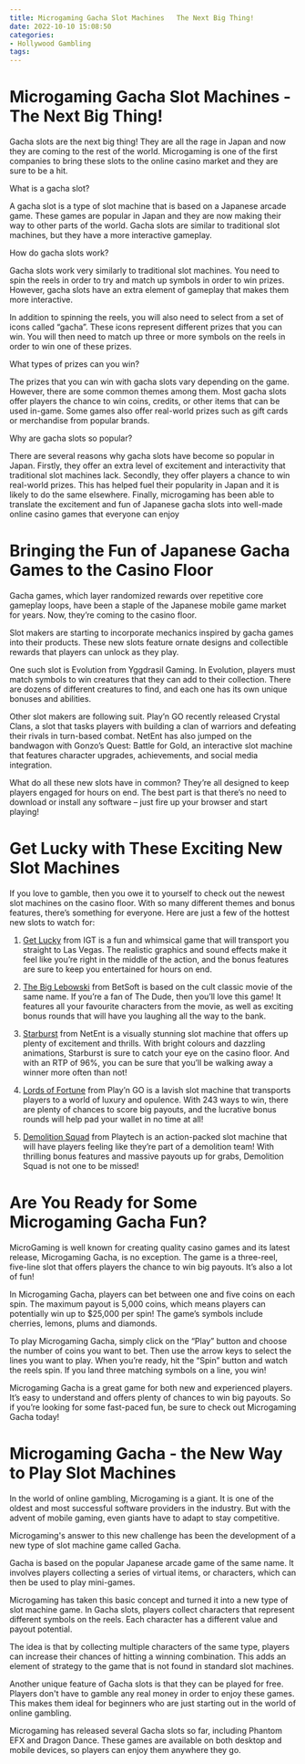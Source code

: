 ```yaml
---
title: Microgaming Gacha Slot Machines   The Next Big Thing!
date: 2022-10-10 15:08:50
categories:
- Hollywood Gambling
tags:
---
```



#  Microgaming Gacha Slot Machines - The Next Big Thing!

Gacha slots are the next big thing! They are all the rage in Japan and now they are coming to the rest of the world. Microgaming is one of the first companies to bring these slots to the online casino market and they are sure to be a hit.

What is a gacha slot?

A gacha slot is a type of slot machine that is based on a Japanese arcade game. These games are popular in Japan and they are now making their way to other parts of the world. Gacha slots are similar to traditional slot machines, but they have a more interactive gameplay.

How do gacha slots work?

Gacha slots work very similarly to traditional slot machines. You need to spin the reels in order to try and match up symbols in order to win prizes. However, gacha slots have an extra element of gameplay that makes them more interactive.

In addition to spinning the reels, you will also need to select from a set of icons called “gacha”. These icons represent different prizes that you can win. You will then need to match up three or more symbols on the reels in order to win one of these prizes.

What types of prizes can you win?

The prizes that you can win with gacha slots vary depending on the game. However, there are some common themes among them. Most gacha slots offer players the chance to win coins, credits, or other items that can be used in-game. Some games also offer real-world prizes such as gift cards or merchandise from popular brands.

Why are gacha slots so popular?

There are several reasons why gacha slots have become so popular in Japan. Firstly, they offer an extra level of excitement and interactivity that traditional slot machines lack. Secondly, they offer players a chance to win real-world prizes. This has helped fuel their popularity in Japan and it is likely to do the same elsewhere. Finally, microgaming has been able to translate the excitement and fun of Japanese gacha slots into well-made online casino games that everyone can enjoy

#  Bringing the Fun of Japanese Gacha Games to the Casino Floor

Gacha games, which layer randomized rewards over repetitive core gameplay loops, have been a staple of the Japanese mobile game market for years. Now, they’re coming to the casino floor.

Slot makers are starting to incorporate mechanics inspired by gacha games into their products. These new slots feature ornate designs and collectible rewards that players can unlock as they play.

One such slot is Evolution from Yggdrasil Gaming. In Evolution, players must match symbols to win creatures that they can add to their collection. There are dozens of different creatures to find, and each one has its own unique bonuses and abilities.

Other slot makers are following suit. Play’n GO recently released Crystal Clans, a slot that tasks players with building a clan of warriors and defeating their rivals in turn-based combat. NetEnt has also jumped on the bandwagon with Gonzo’s Quest: Battle for Gold, an interactive slot machine that features character upgrades, achievements, and social media integration.

What do all these new slots have in common? They’re all designed to keep players engaged for hours on end. The best part is that there’s no need to download or install any software – just fire up your browser and start playing!

#  Get Lucky with These Exciting New Slot Machines

If you love to gamble, then you owe it to yourself to check out the newest slot machines on the casino floor. With so many different themes and bonus features, there’s something for everyone. Here are just a few of the hottest new slots to watch for:

1. [Get Lucky](https://www.youtube.com/watch?v=LeXdVIIW7z8) from IGT is a fun and whimsical game that will transport you straight to Las Vegas. The realistic graphics and sound effects make it feel like you’re right in the middle of the action, and the bonus features are sure to keep you entertained for hours on end.

2. [The Big Lebowski](https://www.youtube.com/watch?v=N0-xOMGf1NM) from BetSoft is based on the cult classic movie of the same name. If you’re a fan of The Dude, then you’ll love this game! It features all your favourite characters from the movie, as well as exciting bonus rounds that will have you laughing all the way to the bank.

3. [Starburst](https://www.youtube.com/watch?v=_YoPcYn2Wjo) from NetEnt is a visually stunning slot machine that offers up plenty of excitement and thrills. With bright colours and dazzling animations, Starburst is sure to catch your eye on the casino floor. And with an RTP of 96%, you can be sure that you’ll be walking away a winner more often than not!

4. [Lords of Fortune](https://www.youtube.com/watch?v=jTKQvuN2fJA) from Play’n GO is a lavish slot machine that transports players to a world of luxury and opulence. With 243 ways to win, there are plenty of chances to score big payouts, and the lucrative bonus rounds will help pad your wallet in no time at all!

5. [Demolition Squad](https://www.youtube.com/watch?v=hFxrBqvkUTI) from Playtech is an action-packed slot machine that will have players feeling like they’re part of a demolition team! With thrilling bonus features and massive payouts up for grabs, Demolition Squad is not one to be missed!

#  Are You Ready for Some Microgaming Gacha Fun?

MicroGaming is well known for creating quality casino games and its latest release, Microgaming Gacha, is no exception. The game is a three-reel, five-line slot that offers players the chance to win big payouts. It’s also a lot of fun!

In Microgaming Gacha, players can bet between one and five coins on each spin. The maximum payout is 5,000 coins, which means players can potentially win up to $25,000 per spin! The game’s symbols include cherries, lemons, plums and diamonds.

To play Microgaming Gacha, simply click on the “Play” button and choose the number of coins you want to bet. Then use the arrow keys to select the lines you want to play. When you’re ready, hit the “Spin” button and watch the reels spin. If you land three matching symbols on a line, you win!

Microgaming Gacha is a great game for both new and experienced players. It’s easy to understand and offers plenty of chances to win big payouts. So if you’re looking for some fast-paced fun, be sure to check out Microgaming Gacha today!

#  Microgaming Gacha - the New Way to Play Slot Machines

In the world of online gambling, Microgaming is a giant. It is one of the oldest and most successful software providers in the industry. But with the advent of mobile gaming, even giants have to adapt to stay competitive.

Microgaming's answer to this new challenge has been the development of a new type of slot machine game called Gacha.

Gacha is based on the popular Japanese arcade game of the same name. It involves players collecting a series of virtual items, or characters, which can then be used to play mini-games.

Microgaming has taken this basic concept and turned it into a new type of slot machine game. In Gacha slots, players collect characters that represent different symbols on the reels. Each character has a different value and payout potential.

The idea is that by collecting multiple characters of the same type, players can increase their chances of hitting a winning combination. This adds an element of strategy to the game that is not found in standard slot machines.

Another unique feature of Gacha slots is that they can be played for free. Players don't have to gamble any real money in order to enjoy these games. This makes them ideal for beginners who are just starting out in the world of online gambling.

Microgaming has released several Gacha slots so far, including Phantom EFX and Dragon Dance. These games are available on both desktop and mobile devices, so players can enjoy them anywhere they go.